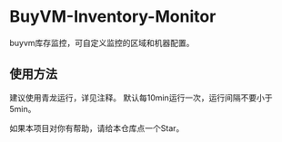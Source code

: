 # BuyVM-Inventory-Monitor
buyvm库存监控，可自定义监控的区域和机器配置。
## 使用方法
建议使用青龙运行，详见注释。
默认每10min运行一次，运行间隔不要小于5min。

如果本项目对你有帮助，请给本仓库点一个Star。
